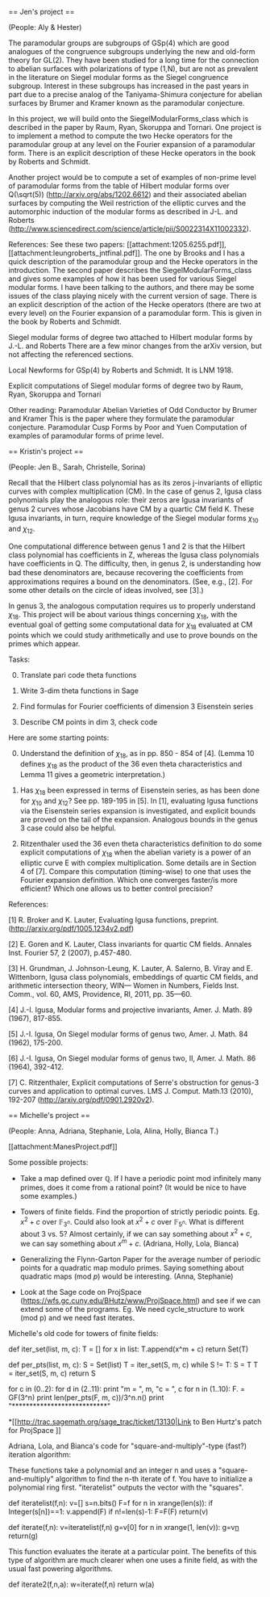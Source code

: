 == Jen's project ==

(People: Aly & Hester)

The paramodular groups are subgroups of GSp(4) which are good analogues of the congruence subgroups underlying the new and old-form theory for GL(2).  They have been studied for a long time for the connection to abelian surfaces with polarizations of type (1,N), but are not as prevalent in the literature on Siegel modular forms as the Siegel congruence subgroup.  Interest in these subgroups has increased in the past years in part due to a precise analog of the Taniyama-Shimura conjecture for abelian surfaces by Brumer and Kramer known as the paramodular conjecture.

In this project, we will build onto the SiegelModularForms_class which is described in the paper by Raum, Ryan, Skoruppa and Tornari.   One project is to implement a method to compute the two Hecke operators for the paramodular group at any level on the Fourier expansion of a paramodular form.  There is an explicit description of these Hecke operators in the book by Roberts and Schmidt.

Another project would be to compute a set of examples of non-prime level of paramodular forms from the table of Hilbert modular forms over Q(\sqrt(5)) (http://arxiv.org/abs/1202.6612) and their associated abelian surfaces by computing the Weil restriction of the elliptic curves and the automorphic induction of the modular forms as described in J-L. and Roberts (http://www.sciencedirect.com/science/article/pii/S0022314X11002332).

References:
See these two papers: [[attachment:1205.6255.pdf]], [[attachment:leungroberts_jntfinal.pdf]].  The one by Brooks and I has a quick description of the paramodular group and the Hecke operators in the introduction.  The second paper describes the SiegelModularForms_class and gives some examples of how it has been used for various Siegel modular forms.  I have been talking to the authors, and there may be some issues of the class playing nicely with the current version of sage.  There is an explicit description of the action of the Hecke operators (there are two at every level) on the Fourier expansion of a paramodular form.  This is given in the book by Roberts and Schmidt.

Siegel modular forms of degree two attached to Hilbert modular forms by J.-L. and Roberts
There are a few minor changes from the arXiv version, but not affecting the referenced sections.

Local Newforms for GSp(4) by Roberts and Schmidt.  It is LNM 1918.

Explicit computations of Siegel modular forms of degree two by Raum, Ryan, Skoruppa and Tornari

Other reading: 
Paramodular Abelian Varieties of Odd Conductor by Brumer and Kramer 
This is the paper where they formulate the paramodular conjecture.
Paramodular Cusp Forms by Poor and Yuen
Computation of examples of paramodular forms of prime level.



== Kristin's project ==

(People: Jen B., Sarah, Christelle, Sorina)

Recall that the Hilbert class polynomial has as its zeros j-invariants of elliptic curves with complex multiplication (CM). In the case of genus 2, Igusa class polynomials play the analogous role: their zeros are Igusa invariants of genus 2 curves whose Jacobians have CM by a quartic CM ﬁeld K. These Igusa invariants, in turn, require knowledge of the Siegel modular forms $\chi_{10}$ and $\chi_{12}$.

One computational difference between genus 1 and 2 is that the Hilbert class polynomial has coefficients in Z, whereas the Igusa class polynomials have coefficients in Q. The difficulty, then, in genus 2, is understanding how bad these denominators are, because recovering the coeﬃcients from approximations requires a bound on the denominators. (See, e.g., [2].  For some other details on the circle of ideas involved, see [3].)

In genus 3, the analogous computation requires us to properly understand $\chi_{18}$. This project will be about various things concerning $\chi_{18}$, with the eventual goal of getting some computational data for $\chi_{18}$ evaluated at CM points which we could study arithmetically and use to prove bounds on the primes which appear.


Tasks:

0. Translate pari code theta functions

1. Write 3-dim theta functions in Sage

2. Find formulas for Fourier coefficients of dimension 3 Eisenstein series

3. Describe CM points in dim 3, check code


Here are some starting points:

0) Understand the definition of $\chi_{18}$, as in pp. 850 - 854 of [4].
(Lemma 10 defines $\chi_{18}$ as the product of the 36 even theta characteristics and Lemma 11 gives a geometric interpretation.)

1) Has $\chi_{18}$ been expressed in terms of Eisenstein series, as has been done for $\chi_{10}$ and $\chi_{12}$? See pp. 189-195 in [5].  In [1], evaluating Igusa functions via the Eisenstein series expansion is investigated, and explicit bounds are proved on the tail of the expansion.  Analogous bounds in the genus 3 case could also be helpful.

2)  Ritzenthaler used the 36 even theta characteristics definition to do some explicit computations of $\chi_{18}$ when the abelian variety is a power of an elliptic curve E with complex multiplication. Some details are in Section 4 of [7]. Compare this computation (timing-wise) to one that uses the Fourier expansion definition. Which one converges faster/is more efficient? Which one allows us to better control precision?

References:

[1] R. Broker and K. Lauter, Evaluating Igusa functions, preprint. (http://arxiv.org/pdf/1005.1234v2.pdf)

[2] E. Goren and K. Lauter, Class invariants for quartic CM fields. Annales Inst. Fourier 57, 2 (2007), p.457-480.

[3] H. Grundman, J. Johnson-Leung, K. Lauter, A. Salerno, B. Viray and E. Wittenborn, Igusa class polynomials, embeddings of quartic CM fields, and arithmetic intersection theory, WIN— Women in Numbers, Fields Inst. Comm., vol. 60, AMS, Providence, RI, 2011, pp. 35—60.

[4] J.-I. Igusa, Modular forms and projective invariants, Amer. J. Math. 89 (1967), 817-855.

[5] J.-I. Igusa, On Siegel modular forms of genus two, Amer. J. Math. 84 (1962), 175-200.

[6] J.-I. Igusa, On Siegel modular forms of genus two, II, Amer. J. Math. 86 (1964), 392-412.

[7] C. Ritzenthaler, Explicit computations of Serre's obstruction for genus-3 curves and application to optimal curves. LMS J. Comput. Math.13 (2010), 192-207 (http://arxiv.org/pdf/0901.2920v2).

== Michelle's project ==

(People: Anna, Adriana, Stephanie, Lola, Alina, Holly, Bianca T.)

[[attachment:ManesProject.pdf]]

Some possible projects:

 * Take a map defined over $\mathbb{Q}$. If I have a periodic point mod infinitely many primes, does it come from a rational point? (It would be nice to have some examples.)

 * Towers of finite fields. Find the proportion of strictly periodic points. Eg. $x^2 + c$ over $\mathbb{F}_{3^n}$. Could also look at $x^2 + c$ over $\mathbb{F}_{5^n}$. What is different about $3$ vs. $5$? Almost certainly, if we can say something about $x^2 + c$, we can say something about $x^m + c$. (Adriana, Holly, Lola, Bianca)

 * Generalizing the Flynn-Garton Paper for the average number of periodic points for a quadratic map modulo primes. Saying something about quadratic maps (mod $p$) would be interesting. (Anna, Stephanie) 

 * Look at the Sage code on ProjSpace (https://wfs.gc.cuny.edu/BHutz/www/ProjSpace.html) and see if we can extend some of the programs. Eg. We need cycle_structure to work (mod p) and we need fast iterates.


Michelle's old code for towers of finite fields:

def iter_set(list, m, c):
   T = []
   for x in list:
       T.append(x^m + c)
   return Set(T)

def per_pts(list, m, c):
   S = Set(list)
   T = iter_set(S, m, c)
   while S != T:
       S = T
       T = iter_set(S, m, c)
   return S

for c in (0..2):
    for d in (2..11):
        print "m = ", m, "c = ", c
        for n in (1..10):
            F.<a> = GF(3^n)
            print len(per_pts(F, m, c))/3^n.n()
        print "***************************"

 *[[http://trac.sagemath.org/sage_trac/ticket/13130|Link to Ben Hurtz's patch for ProjSpace ]]

Adriana, Lola, and Bianca's code for "square-and-multiply"-type (fast?) iteration algorithm:

These functions take a polynomial and an integer n and uses a "square-and-multiply" algorithm to find the n-th iterate of f. You have to initialize a polynomial ring first. "iteratelist" outputs the vector with the "squares".

def iteratelist(f,n):
    v=[]
    s=n.bits()
    F=f
    for n in xrange(len(s)):
        if Integer(s[n])==1:
            v.append(F)
        if n!=len(s)-1:
            F=F(F)
    return(v)

def iterate(f,n):
    v=iteratelist(f,n)
    g=v[0]
    for n in xrange(1, len(v)):
        g=v[n](v[n-1])
    return(g)

This function evaluates the iterate at a particular point. The benefits of this type of algorithm are much clearer when one uses a finite field, as with the usual fast powering algorithms.

def iterate2(f,n,a):
    w=iterate(f,n)
    return w(a)
